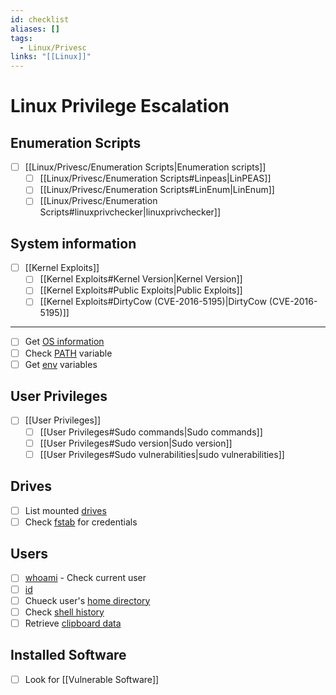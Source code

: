```yaml
---
id: checklist
aliases: []
tags:
  - Linux/Privesc
links: "[[Linux]]"
---
```


# Linux Privilege Escalation

## Enumeration Scripts

- [ ] [[Linux/Privesc/Enumeration Scripts|Enumeration scripts]]
    - [ ] [[Linux/Privesc/Enumeration Scripts#Linpeas|LinPEAS]]
    - [ ] [[Linux/Privesc/Enumeration Scripts#LinEnum|LinEnum]]
    - [ ] [[Linux/Privesc/Enumeration Scripts#linuxprivchecker|linuxprivchecker]]

## System information

- [ ] [[Kernel Exploits]]
    - [ ] [[Kernel Exploits#Kernel Version|Kernel Version]]
    - [ ] [[Kernel Exploits#Public Exploits|Public Exploits]]
    - [ ] [[Kernel Exploits#DirtyCow (CVE-2016-5195)|DirtyCow (CVE-2016-5195)]]

___

- [ ] Get <a href="/linux/privesc/system-info.md#os-info" target="_blank">OS information</a>
- [ ] Check <a href="/linux/privesc/system-info.md#path" target="_blank">PATH</a> variable
- [ ] Get <a href="/linux/privesc/system-info.md#environment-variables" target="_blank">env</a> variables

## User Privileges

- [ ] [[User Privileges]]
    - [ ] [[User Privileges#Sudo commands|Sudo commands]]
    - [ ] [[User Privileges#Sudo version|Sudo version]]
    - [ ] [[User Privileges#Sudo vulnerabilities|sudo vulnerabilities]]

## Drives

- [ ] List mounted <a href="/linux/privesc/system-info.md#mounted-drives" target="_blank">drives</a>
- [ ] Check <a href="/linux/privesc/system-info.md#fstab" target="_blank">fstab</a> for credentials

## Users

- [ ] <a href="/linux/privesc/user-info.md#whoami" target="_blank">whoami</a> - Check current user
- [ ] <a href="/linux/privesc/user-info.md#id" target="_blank">id</a>
- [ ] Chueck user's <a href="/linux/privesc/user-info.md#home-directory" target="_blank">home directory</a>
- [ ] Check <a href="/linux/privesc/user-info.md#shell-history" target="_blank">shell history</a>
- [ ] Retrieve <a href="/linux/privesc/user-info.md#clipboard-data" target="_blank">clipboard data</a>

## Installed Software

- [ ] Look for [[Vulnerable Software]]
